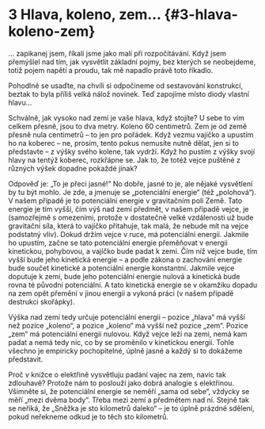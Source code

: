 # 3 Hlava, koleno, zem… {#3-hlava-koleno-zem}

... zapikanej jsem, říkali jsme jako malí při rozpočítávání. Když jsem přemýšlel nad tím, jak vysvětlit základní pojmy, bez kterých se neobejdeme, totiž pojem napětí a proudu, tak mě napadlo právě toto říkadlo.

Pohodlně se usaďte, na chvíli si odpočineme od sestavování konstrukcí, beztak to byla příliš velká nálož novinek. Teď zapojíme místo diody vlastní hlavu...

Schválně, jak vysoko nad zemí je vaše hlava, když stojíte? U sebe to vím celkem přesně, jsou to dva metry. Koleno 60 centimetrů. Zem je od země přesně nula centimetrů – to jen pro pořádek. Když vezmu vajíčko a upustím ho na koberec – ne, prosím, tento pokus nemusíte nutně dělat, jen si to představte – z výšky svého kolene, tak vydrží. Když ho pustím z výšky svojí hlavy na tentýž koberec, rozkřápne se. Jak to, že totéž vejce puštěné z různých výšek dopadne pokaždé jinak?

Odpověď je: „To je přeci jasné!“ No dobře, jasné to je, ale nějaké vysvětlení by tu být mohlo. Je zde, a jmenuje se „potenciální energie“ (též „polohová“). V našem případě je to potenciální energie v gravitačním poli Země. Tato energie je tím vyšší, čím výš nad zemí předmět, v našem případě vejce, je (samozřejmě s omezeními, protože v dostatečně velké vzdálenosti už bude gravitační síla, která to vajíčko přitahuje, tak malá, že nebude mít na vejce podstatný vliv). Dokud držím vejce v ruce, má potenciální energii. Jakmile ho upustím, začne se tato potenciální energie přeměňovat v energii kinetickou, pohybovou, a vajíčko bude padat k zemi. Čím níž vejce bude, tím vyšší bude jeho kinetická energie – a podle zákona o zachování energie bude součet kinetické a potenciální energie konstantní. Jakmile vejce doputuje k zemi, bude jeho potenciální energie nulová a kinetická bude rovna té původní potenciální. A tato kinetická energie se v okamžiku dopadu na zem opět přemění v jinou energii a vykoná práci (v našem případě destrukci skořápky).

Výška nad zemí tedy určuje potenciální energii – pozice „hlava“ má vyšší než pozice „koleno“, a pozice „koleno“ má vyšší než pozice „zem“. Pozice „zem“ má potenciální energii nulovou. Když vejce leží na zemi, nemá kam padat a nemá tedy nic, co by se proměnilo v kinetickou energii. Tohle všechno je empiricky pochopitelné, úplně jasné a každý si to dokážeme představit.

Proč v knížce o elektřině vysvětluju padání vajec na zem, navíc tak zdlouhavě? Protože nám to poslouží jako dobrá analogie s elektřinou. Všimněte si, že potenciální energie se neměří „sama od sebe“, vždycky se měří „mezi dvěma body“. Třeba mezi zemí a předmětem nad ní. Stejně tak se neříká, že „Sněžka je sto kilometrů daleko“ – je to úplně prázdné sdělení, pokud neřekneme odkud je to těch sto kilometrů.

